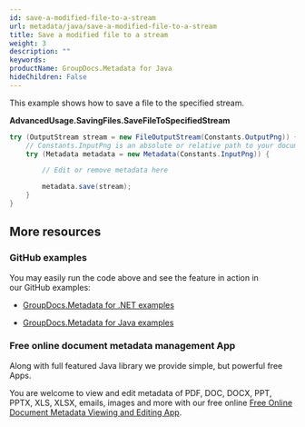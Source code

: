 ```yaml
---
id: save-a-modified-file-to-a-stream
url: metadata/java/save-a-modified-file-to-a-stream
title: Save a modified file to a stream
weight: 3
description: ""
keywords: 
productName: GroupDocs.Metadata for Java
hideChildren: False
---
```

This example shows how to save a file to the specified stream.

**AdvancedUsage.SavingFiles.SaveFileToSpecifiedStream**

```csharp
try (OutputStream stream = new FileOutputStream(Constants.OutputPng)) {
	// Constants.InputPng is an absolute or relative path to your document. Ex: @"C:\Docs\test.png"
	try (Metadata metadata = new Metadata(Constants.InputPng)) {

		// Edit or remove metadata here

		metadata.save(stream);
	}
}
```

## More resources

### GitHub examples

You may easily run the code above and see the feature in action in our GitHub examples:

*   [GroupDocs.Metadata for .NET examples](https://github.com/groupdocs-metadata/GroupDocs.Metadata-for-.NET)
    
*   [GroupDocs.Metadata for Java examples](https://github.com/groupdocs-metadata/GroupDocs.Metadata-for-Java)
    

### Free online document metadata management App

Along with full featured Java library we provide simple, but powerful free Apps.

You are welcome to view and edit metadata of PDF, DOC, DOCX, PPT, PPTX, XLS, XLSX, emails, images and more with our free online [Free Online Document Metadata Viewing and Editing App](https://products.groupdocs.app/metadata).
